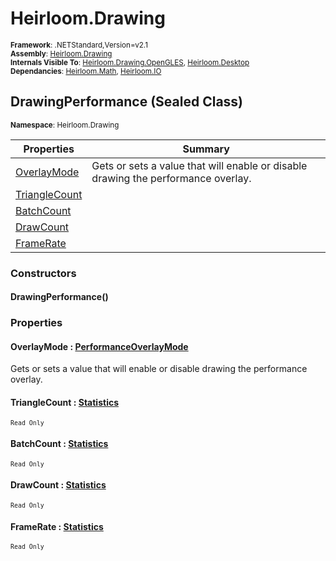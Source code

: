 # Heirloom.Drawing

<small>**Framework**: .NETStandard,Version=v2.1</small>  
<small>**Assembly**: [Heirloom.Drawing](../Heirloom.Drawing/Heirloom.Drawing.md)</small>  
<small>**Internals Visible To**: [Heirloom.Drawing.OpenGLES](../Heirloom.Drawing.OpenGLES/Heirloom.Drawing.OpenGLES.md), [Heirloom.Desktop](../Heirloom.Desktop/Heirloom.Desktop.md)</small>  
<small>**Dependancies**: [Heirloom.Math](../Heirloom.Math/Heirloom.Math.md), [Heirloom.IO](../Heirloom.IO/Heirloom.IO.md)</small>  

## DrawingPerformance (Sealed Class)
<small>**Namespace**: Heirloom.Drawing</small>  

| Properties                    | Summary                                                                           |
|-------------------------------|-----------------------------------------------------------------------------------|
| [OverlayMode](#OVE51B3EE7D)   | Gets or sets a value that will enable or disable drawing the performance overlay. |
| [TriangleCount](#TRIFB928221) |                                                                                   |
| [BatchCount](#BAT27B69C73)    |                                                                                   |
| [DrawCount](#DRA5740BB87)     |                                                                                   |
| [FrameRate](#FRA55D83BCF)     |                                                                                   |

### Constructors

#### DrawingPerformance()

### Properties

#### <a name="OVE51B3EE7D"></a>OverlayMode : [PerformanceOverlayMode](Heirloom.Drawing.PerformanceOverlayMode.md)


Gets or sets a value that will enable or disable drawing the performance overlay.

#### <a name="TRIFB928221"></a>TriangleCount : [Statistics](../Heirloom.Math/Heirloom.Math.Statistics.md)

<small>`Read Only`</small>

#### <a name="BAT27B69C73"></a>BatchCount : [Statistics](../Heirloom.Math/Heirloom.Math.Statistics.md)

<small>`Read Only`</small>

#### <a name="DRA5740BB87"></a>DrawCount : [Statistics](../Heirloom.Math/Heirloom.Math.Statistics.md)

<small>`Read Only`</small>

#### <a name="FRA55D83BCF"></a>FrameRate : [Statistics](../Heirloom.Math/Heirloom.Math.Statistics.md)

<small>`Read Only`</small>

